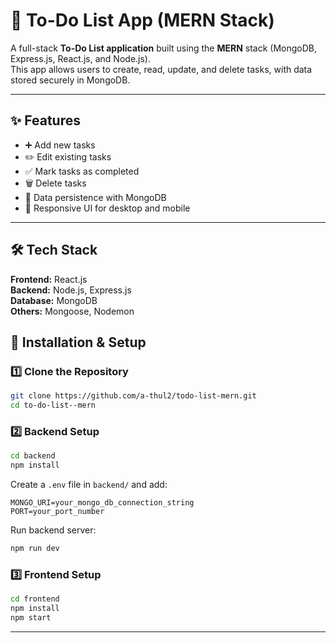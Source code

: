 # 📝 To-Do List App (MERN Stack)

A full-stack **To-Do List application** built using the **MERN** stack (MongoDB, Express.js, React.js, and Node.js).  
This app allows users to create, read, update, and delete tasks, with data stored securely in MongoDB.

---

## ✨ Features
- ➕ Add new tasks
- ✏️ Edit existing tasks
- ✅ Mark tasks as completed
- 🗑 Delete tasks
- 💾 Data persistence with MongoDB
- 📱 Responsive UI for desktop and mobile

---

## 🛠 Tech Stack
**Frontend:** React.js  
**Backend:** Node.js, Express.js  
**Database:** MongoDB  
**Others:** Mongoose, Nodemon


## 🚀 Installation & Setup

### 1️⃣ Clone the Repository
```bash
git clone https://github.com/a-thul2/todo-list-mern.git
cd to-do-list--mern
```

### 2️⃣ Backend Setup
```bash
cd backend
npm install
```
Create a `.env` file in `backend/` and add:
```
MONGO_URI=your_mongo_db_connection_string
PORT=your_port_number
```
Run backend server:
```bash
npm run dev
```

### 3️⃣ Frontend Setup
```bash
cd frontend
npm install
npm start
```

---

